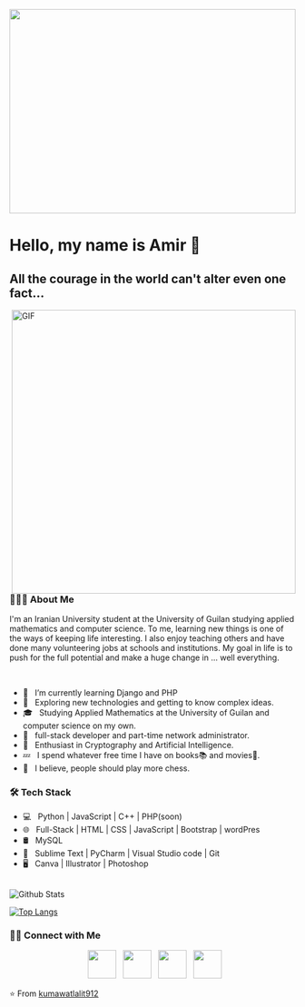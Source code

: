 <img src="https://camo.githubusercontent.com/5ddf73ad3a205111cf8c686f687fc216c2946a75005718c8da5b837ad9de78c9/68747470733a2f2f7468756d62732e6766796361742e636f6d2f4576696c4e657874446576696c666973682d736d616c6c2e676966" width="100%" height="360px"><h1> Hello, my name is Amir 👋 </h1>

<h2>All the courage in the world can't alter even one fact...  </h2>
<img align="right" alt="GIF" src="https://res.cloudinary.com/practicaldev/image/fetch/s--Lw2qLPol--/c_limit%2Cf_auto%2Cfl_progressive%2Cq_66%2Cw_880/https://dev-to-uploads.s3.amazonaws.com/uploads/articles/wrfyd6sxf6b9p609arjq.gif" width="500"/>
<h3> 👨🏻‍💻 About Me </h3>

<p>I'm an Iranian University student at the University of Guilan studying applied mathematics and computer science.
To me, learning new things is one of the ways of keeping life interesting. I also enjoy teaching others and have done many volunteering jobs at schools and institutions.
My goal in life is to push for the full potential and make a huge change in ... well everything.</p><br>

- 🔭 &nbsp; I’m currently learning Django and PHP
- 👀 &nbsp; Exploring new technologies and getting to know complex ideas.
- 🎓 &nbsp; Studying Applied Mathematics at the University of Guilan and computer science on my own.
- 💼 &nbsp; full-stack developer and part-time network administrator.
- 🤖 &nbsp; Enthusiast in Cryptography and Artificial Intelligence.
- 💤 &nbsp; I spend whatever free time I have on books📚 and movies🎥.
- 🤔 &nbsp; I believe, people should play more chess. 

<h3>🛠 Tech Stack</h3>

- 💻 &nbsp; Python | JavaScript | C++ | PHP(soon)
- 🌐 &nbsp; Full-Stack | HTML | CSS | JavaScript | Bootstrap | wordPres
- 🛢 &nbsp; MySQL 
- 🔧 &nbsp; Sublime Text | PyCharm | Visual Studio code  | Git
- 🖥 &nbsp; Canva | Illustrator | Photoshop 




<br>

<img align="center" src="https://github-readme-stats.vercel.app/api?username=kumawatlalit912&include_all_commits=true&count_private=true&show_icons=true&line_height=20&title_color=7A7ADB&icon_color=2234AE&text_color=D3D3D3&bg_color=0,000000,130F40" alt="Github Stats">

</br>



[![Top Langs](https://github-readme-stats.vercel.app/api/top-langs/?username=kumawatlalit912&layout=compact&text_color=daf7dc&bg_color=151515)](https://github.com/kumawatlalit912/github-readme-stats)




<h3> 🤝🏻 Connect with Me </h3>

<p align="center">
&nbsp; <a href="https://twitter.com/mrlalitkumawat1" target="_blank" rel="noopener noreferrer"><img src="https://img.icons8.com/plasticine/100/000000/twitter.png" width="50" /></a>  
&nbsp; <a href="https://www.linkedin.com/in/kumawatlalit007/" target="_blank" rel="noopener noreferrer"><img src="https://img.icons8.com/plasticine/100/000000/instagram-new.png" width="50" /></a>  
&nbsp; <a href="https://www.linkedin.com/in/kumawatlalit007/" target="_blank" rel="noopener noreferrer"><img src="https://img.icons8.com/plasticine/100/000000/linkedin.png" width="50" /></a>
&nbsp; <a href="mailto:kumawatlalit912@gmail.com" target="_blank" rel="noopener noreferrer"><img src="https://img.icons8.com/plasticine/100/000000/gmail.png"  width="50" /></a>
</p>

⭐️ From [kumawatlalit912](https://github.com/kumawatlalit912)

